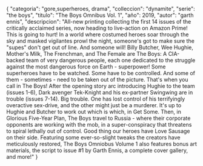 {
    "categoria": "gore,superheroes, drama",
    "colleccion": "dynamite",
    "serie": "the boys",
    "titulo": "The Boys Omnibus Vol. 1",
    "año": 2019,
    "autor": "garth ennis",
    "descripcion": "All-new printing collecting the first 14 issues of the critically acclaimed series, now heading to live-action on Amazon Prime! This is going to hurt! In a world where costumed heroes soar through the sky and masked vigilantes prowl the night, someone's got to make sure the "supes" don't get out of line. And someone will! Billy Butcher, Wee Hughie, Mother's Milk, The Frenchman, and The Female are The Boys: A CIA-backed team of very dangerous people, each one dedicated to the struggle against the most dangerous force on Earth - superpower! Some superheroes have to be watched. Some have to be controlled. And some of them - sometimes - need to be taken out of the picture. That's when you call in The Boys! After the opening story arc introducing Hughie to the team (issues 1-6), Dark avenger Tek-Knight and his ex-partner Swingwing are in trouble (issues 7-14). Big trouble. One has lost control of his terrifyingly overactive sex-drive, and the other might just be a murderer. It's up to Hughie and Butcher to work out which is which, in Get Some. Then, in Glorious Five-Year Plan, The Boys travel to Russia - where their corporate opponents are working with the mob, in a super-conspiracy that threatens to spiral lethally out of control. Good thing our heroes have Love Sausage on their side. Featuring some ever-so-slight tweaks the creators have meticulously restored, The Boys Omniobus Volume 1 also features bonus art materials, the script to issue #1 by Garth Ennis, a complete cover gallery, and more!"
}
